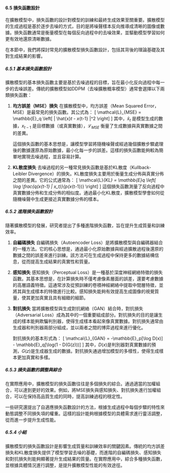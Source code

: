 #### 6.5 損失函數設計

在擴散模型中，損失函數的設計對模型的訓練和最終生成效果至關重要。擴散模型的生成過程是基於逐步去噪的方式，目的是將噪聲樣本反向推導成清晰的圖像或數據。損失函數通常是衡量模型在每個反向過程中的去噪效果，並驅動模型學習如何更有效地還原清晰數據。

在本節中，我們將探討常見的擴散模型損失函數設計，包括其背後的理論基礎及其對生成結果的影響。

##### 6.5.1 基本損失函數設計
擴散模型的基本損失函數主要是基於去噪過程的目標，旨在最小化反向過程中每一步的去噪誤差。傳統的擴散模型如DDPM（去噪擴散概率模型）通常會選擇以下兩類損失函數：

1. **均方誤差（MSE）損失**
   在擴散模型中，均方誤差（Mean Squared Error，MSE）是最常見的損失函數。其公式為：
   \[
   \mathcal{L}_{MSE} = \mathbb{E}_q \left[ \| \hat{x}_t - x_{t-1} \|^2 \right]
   \]
   其中，$\hat{x}_t$ 是模型生成的數據，$x_{t-1}$ 是目標數據（或真實數據），$\mathcal{L}_{MSE}$ 衡量了生成數據與真實數據之間的差異。

   這個損失函數的基本思想是，讓模型學習將隨機噪聲或經過幾個擴散步驟處理後的數據還原為原始數據，最小化每一步的誤差。這樣的損失函數能夠較為簡單地實現去噪過程，並且容易計算。

2. **KL散度損失**
   去噪過程的另一種常見損失函數是基於KL散度（Kullback-Leibler Divergence）的損失。KL散度損失主要用於衡量生成分佈與真實分佈之間的差異。它的公式通常為：
   \[
   \mathcal{L}_{KL} = \mathbb{E}_q \left[ \log \frac{q(x_{t-1} | x_t)}{p(x_{t-1})} \right]
   \]
   這個損失函數測量了反向過程中真實數據分佈和生成分佈的相似度。通過最小化KL散度，擴散模型學會如何從隨機噪聲中生成更接近真實數據分佈的樣本。

##### 6.5.2 進階損失函數設計
隨著擴散模型的發展，研究者提出了多種進階損失函數，旨在提升生成質量和訓練效率。

1. **自編碼損失**
   自編碼損失（Autoencoder Loss）是將擴散模型與自編碼器結合的一種方法。它的核心思想是，通過最小化原始數據與經過擴散過程後還原的數據之間的誤差來進行訓練。該方法可在生成過程中保持更多的數據結構信息，從而提高生成結果的真實性和質量。

2. **感知損失**
   感知損失（Perceptual Loss）是一種基於深度神經網絡特徵的損失函數。其基本思想是，在計算損失時不僅考慮像素層面的誤差，還要考慮數據的高層語義特徵。這通常涉及從預訓練的卷積神經網絡中提取中間層特徵，並將其與生成樣本的特徵進行比較。感知損失能夠有效提高生成圖像的視覺質量，使其更加真實且具有細緻的細節。

3. **對抗損失**
   當將擴散模型與生成對抗網絡（GAN）結合時，對抗損失（Adversarial Loss）成為其中的一個重要組成部分。對抗損失的目的是讓生成的樣本能夠欺騙判別器，使得生成樣本看起來像真實數據。對抗損失通常由生成器和判別器兩部分組成，並以兩者之間的博弈過程來進行優化。

   對抗損失的基本形式為：
   \[
   \mathcal{L}_{GAN} = -\mathbb{E}_p[\log D(x)] - \mathbb{E}_q[\log(1 - D(G(z)))]
   \]
   其中，$D(x)$是判別器對真實數據的預測，$G(z)$是生成器生成的數據。對抗損失通過增加模型的多樣性，使得生成樣本更加真實和多樣。

##### 6.5.3 損失函數的調整與綜合
在實際應用中，擴散模型的損失函數往往是多個損失的綜合。通過適當的加權組合，可以達到更好的效果。例如，將MSE損失與感知損失、對抗損失進行加權組合，可以在保持高品質生成的同時，提高訓練過程的穩定性。

一些研究還提出了自適應損失函數設計的方法，根據生成過程中每個步驟的特性來動態調整不同損失項的權重。這樣的設計能夠根據模型的具體需求進行靈活調整，從而進一步提升生成性能。

##### 6.5.4 小結
擴散模型的損失函數設計是影響生成質量和訓練效率的關鍵因素。傳統的均方誤差損失和KL散度損失提供了模型學習去噪的基礎，而進階的自編碼損失、感知損失和對抗損失則能夠顯著提升生成結果的質量。在實際應用中，綜合多種損失函數，並根據具體情況進行調整，是提升擴散模型性能的有效途徑。